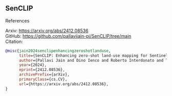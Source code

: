 ## SenCLIP

References

Arxiv: https://arxiv.org/abs/2412.08536 \
GitHub: https://github.com/pallavijain-pj/SenCLIP/tree/main \
Citation:
```bib
@misc{jain2024senclipenhancingzeroshotlanduse,
      title={SenCLIP: Enhancing zero-shot land-use mapping for Sentinel-2 with ground-level prompting}, 
      author={Pallavi Jain and Dino Ienco and Roberto Interdonato and Tristan Berchoux and Diego Marcos},
      year={2024},
      eprint={2412.08536},
      archivePrefix={arXiv},
      primaryClass={cs.CV},
      url={https://arxiv.org/abs/2412.08536}, 
}
```